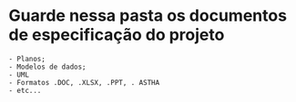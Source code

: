 # Guarde nessa pasta os documentos de especificação do projeto

    - Planos;
    - Modelos de dados;
    - UML
    - Formatos .DOC, .XLSX, .PPT, . ASTHA
    - etc...

